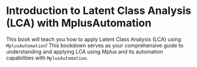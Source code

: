 # Introduction to Latent Class Analysis (LCA) with MplusAutomation

This book will teach you how to apply Latent Class Analysis (LCA) using `MplusAutomation`! This bookdown serves as your comprehensive guide to understanding and applying LCA using Mplus and its automation capabilities with `MplusAutomation`.
